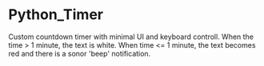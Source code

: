 # Python_Timer
Custom countdown timer with minimal UI and keyboard controll. When the time > 1 minute, the text is white. When time &lt;= 1 minute, the text becomes red and there is a sonor 'beep' notification.
